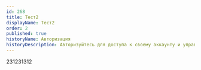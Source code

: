 ```yaml
---
id: 268
title: Тест2
displayName: Тест2
order: 2
published: true
historyName: Авторизация
historyDescription: Авторизуйтесь для доступа к своему аккаунту и управления подключенными сервисами
---
```



231231312